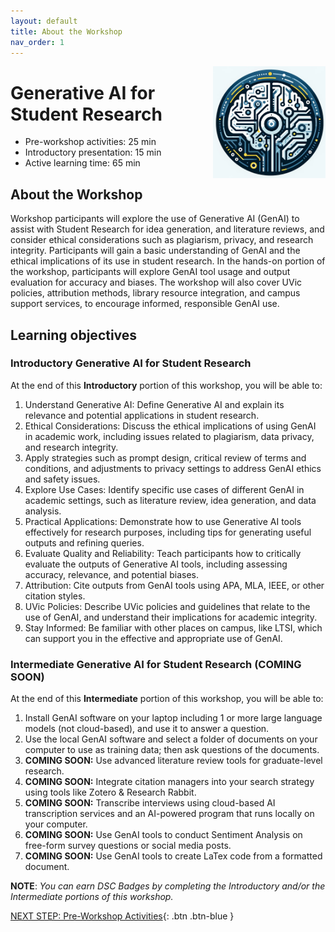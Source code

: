 ```yaml
---
layout: default
title: About the Workshop 
nav_order: 1
---
```

<img src="images/gen-ai-workshop-logo.png" style="float:right;width:180px;" alt="image description">

# Generative AI for Student Research

- Pre-workshop activities: 25 min 
- Introductory presentation: 15 min
- Active learning time: 65 min

## About the Workshop 

Workshop participants will explore the use of Generative AI (GenAI) to assist with Student Research for idea generation, and literature reviews, and consider ethical considerations such as plagiarism, privacy, and research integrity. Participants will gain a basic understanding of GenAI and the ethical implications of its use in student research. In the hands-on portion of the workshop, participants will explore GenAI tool usage and output evaluation for accuracy and biases. The workshop will also cover UVic policies, attribution methods, library resource integration, and campus support services, to encourage informed, responsible GenAI use.

## Learning objectives
### Introductory Generative AI for Student Research
At the end of this **Introductory** portion of this workshop, you will be able to:

1. Understand Generative AI: Define Generative AI and explain its relevance and potential applications in student research.
2. Ethical Considerations: Discuss the ethical implications of using GenAI in academic work, including issues related to plagiarism, data privacy, and research integrity.
3. Apply strategies such as prompt design, critical review of terms and conditions, and adjustments to privacy settings to address GenAI ethics and safety issues.
5. Explore Use Cases: Identify specific use cases of different GenAI in academic settings, such as literature review, idea generation, and data analysis.
6. Practical Applications: Demonstrate how to use Generative AI tools effectively for research purposes, including tips for generating useful outputs and refining queries.
7. Evaluate Quality and Reliability: Teach participants how to critically evaluate the outputs of Generative AI tools, including assessing accuracy, relevance, and potential biases.
8. Attribution: Cite outputs from GenAI tools using APA, MLA, IEEE, or other citation styles.
9. UVic Policies: Describe UVic policies and guidelines that relate to the use of GenAI, and understand their implications for academic integrity.
10. Stay Informed: Be familiar with other places on campus, like LTSI, which can support you in the effective and appropriate use of GenAI.

### Intermediate Generative AI for Student Research (COMING SOON)
At the end of this **Intermediate** portion of this workshop, you will be able to:

1. Install GenAI software on your laptop including 1 or more large language models (not cloud-based), and use it to answer a question.
5. Use the local GenAI software and select a folder of documents on your computer to use as training data; then ask questions of the documents.
6. **COMING SOON:** Use advanced literature review tools for graduate-level research.
8. **COMING SOON:** Integrate citation managers into your search strategy using tools like Zotero & Research Rabbit.
9. **COMING SOON:** Transcribe interviews using cloud-based AI transcription services and an AI-powered program that runs locally on your computer.
10. **COMING SOON:** Use GenAI tools to conduct Sentiment Analysis on free-form survey questions or social media posts.
11. **COMING SOON:** Use GenAI tools to create LaTex code from a formatted document.

**NOTE**: _You can earn DSC Badges by completing the Introductory and/or the Intermediate portions of this workshop._
 
[NEXT STEP: Pre-Workshop Activities](pre-workshop.html){: .btn .btn-blue }
